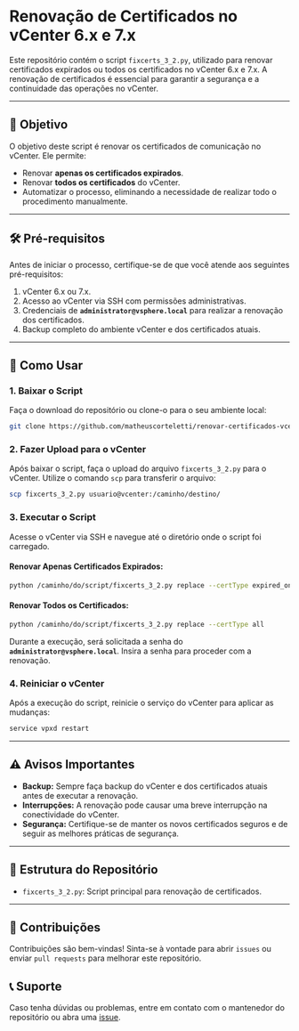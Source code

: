 # Renovação de Certificados no vCenter 6.x e 7.x

Este repositório contém o script `fixcerts_3_2.py`, utilizado para renovar certificados expirados ou todos os certificados no vCenter 6.x e 7.x. A renovação de certificados é essencial para garantir a segurança e a continuidade das operações no vCenter.

---

## 🎯 Objetivo

O objetivo deste script é renovar os certificados de comunicação no vCenter. Ele permite:

- Renovar **apenas os certificados expirados**.
- Renovar **todos os certificados** do vCenter.
- Automatizar o processo, eliminando a necessidade de realizar todo o procedimento manualmente.

---

## 🛠️ Pré-requisitos

Antes de iniciar o processo, certifique-se de que você atende aos seguintes pré-requisitos:

1. vCenter 6.x ou 7.x.
2. Acesso ao vCenter via SSH com permissões administrativas.
3. Credenciais de **`administrator@vsphere.local`** para realizar a renovação dos certificados.
4. Backup completo do ambiente vCenter e dos certificados atuais.

---

## 🚀 Como Usar

### 1. Baixar o Script

Faça o download do repositório ou clone-o para o seu ambiente local:

```bash
git clone https://github.com/matheuscorteletti/renovar-certificados-vcenter-6x-7x.git
```

### 2. Fazer Upload para o vCenter

Após baixar o script, faça o upload do arquivo `fixcerts_3_2.py` para o vCenter. Utilize o comando `scp` para transferir o arquivo:

```bash
scp fixcerts_3_2.py usuario@vcenter:/caminho/destino/
```

### 3. Executar o Script

Acesse o vCenter via SSH e navegue até o diretório onde o script foi carregado. 

#### Renovar Apenas Certificados Expirados:
```bash
python /caminho/do/script/fixcerts_3_2.py replace --certType expired_only
```

#### Renovar Todos os Certificados:
```bash
python /caminho/do/script/fixcerts_3_2.py replace --certType all
```

Durante a execução, será solicitada a senha do **`administrator@vsphere.local`**. Insira a senha para proceder com a renovação.

### 4. Reiniciar o vCenter

Após a execução do script, reinicie o serviço do vCenter para aplicar as mudanças:

```bash
service vpxd restart
```

---

## ⚠️ Avisos Importantes

- **Backup:** Sempre faça backup do vCenter e dos certificados atuais antes de executar a renovação.
- **Interrupções:** A renovação pode causar uma breve interrupção na conectividade do vCenter.
- **Segurança:** Certifique-se de manter os novos certificados seguros e de seguir as melhores práticas de segurança.

---

## 📂 Estrutura do Repositório

- `fixcerts_3_2.py`: Script principal para renovação de certificados.

---

## 🤝 Contribuições

Contribuições são bem-vindas! Sinta-se à vontade para abrir `issues` ou enviar `pull requests` para melhorar este repositório.


## 📞 Suporte

Caso tenha dúvidas ou problemas, entre em contato com o mantenedor do repositório ou abra uma [issue](https://github.com/matheuscorteletti/renovar-certificados-vcenter-6x-7x/issues).
